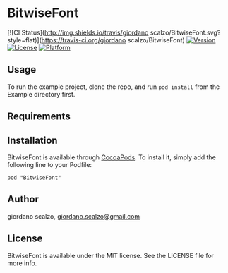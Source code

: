 # BitwiseFont

[![CI Status](http://img.shields.io/travis/giordano scalzo/BitwiseFont.svg?style=flat)](https://travis-ci.org/giordano scalzo/BitwiseFont)
[![Version](https://img.shields.io/cocoapods/v/BitwiseFont.svg?style=flat)](http://cocoadocs.org/docsets/BitwiseFont)
[![License](https://img.shields.io/cocoapods/l/BitwiseFont.svg?style=flat)](http://cocoadocs.org/docsets/BitwiseFont)
[![Platform](https://img.shields.io/cocoapods/p/BitwiseFont.svg?style=flat)](http://cocoadocs.org/docsets/BitwiseFont)

## Usage

To run the example project, clone the repo, and run `pod install` from the Example directory first.

## Requirements

## Installation

BitwiseFont is available through [CocoaPods](http://cocoapods.org). To install
it, simply add the following line to your Podfile:

    pod "BitwiseFont"

## Author

giordano scalzo, giordano.scalzo@gmail.com

## License

BitwiseFont is available under the MIT license. See the LICENSE file for more info.

